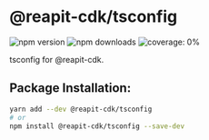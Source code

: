 # @reapit-cdk/tsconfig

![npm version](https://img.shields.io/npm/v/@reapit-cdk/tsconfig)
![npm downloads](https://img.shields.io/npm/dm/@reapit-cdk/tsconfig)
![coverage: 0%](https://img.shields.io/badge/coverage-0%-red)

tsconfig for @reapit-cdk.

## Package Installation:

```sh
yarn add --dev @reapit-cdk/tsconfig
# or
npm install @reapit-cdk/tsconfig --save-dev
```